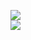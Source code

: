 [![](https://img.shields.io/badge/Made%20With-Github%20Spray-lightgrey.svg?style=for-the-badge&logo=github)](https://github.com/Annihil/github-spray#21344)  
[![](https://i.imgur.com/2DrTn0Z.gif)](https://github.com/Annihil/github-spray)